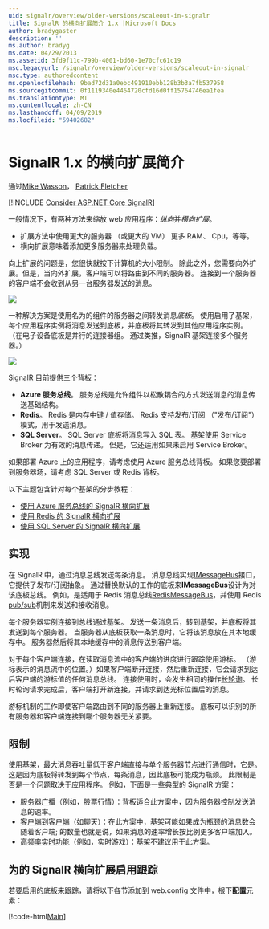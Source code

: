 ```yaml
---
uid: signalr/overview/older-versions/scaleout-in-signalr
title: SignalR 的横向扩展简介 1.x |Microsoft Docs
author: bradygaster
description: ''
ms.author: bradyg
ms.date: 04/29/2013
ms.assetid: 3fd9f11c-799b-4001-bd60-1e70cfc61c19
msc.legacyurl: /signalr/overview/older-versions/scaleout-in-signalr
msc.type: authoredcontent
ms.openlocfilehash: 9bad72d31a0ebc491910ebb128b3b3a7fb537958
ms.sourcegitcommit: 0f1119340e4464720cfd16d0ff15764746ea1fea
ms.translationtype: MT
ms.contentlocale: zh-CN
ms.lasthandoff: 04/09/2019
ms.locfileid: "59402682"
---
```

# <a name="introduction-to-scaleout-in-signalr-1x"></a>SignalR 1.x 的横向扩展简介

通过[Mike Wasson](https://github.com/MikeWasson)， [Patrick Fletcher](https://github.com/pfletcher)

[!INCLUDE [Consider ASP.NET Core SignalR](~/includes/signalr/signalr-version-disambiguation.md)]

一般情况下，有两种方法来缩放 web 应用程序：*纵向*并*横向扩展*。

- 扩展方法中使用更大的服务器 （或更大的 VM） 更多 RAM、 Cpu，等等。
- 横向扩展意味着添加更多服务器来处理负载。

向上扩展的问题是，您很快就按下计算机的大小限制。 除此之外，您需要向外扩展。但是，当向外扩展，客户端可以将路由到不同的服务器。 连接到一个服务器的客户端不会收到从另一台服务器发送的消息。

![](scaleout-in-signalr/_static/image1.png)

一种解决方案是使用名为的组件的服务器之间转发消息*底板*。 使用启用了基架，每个应用程序实例将消息发送到底板，并底板将其转发到其他应用程序实例。 （在电子设备底板是并行的连接器组。 通过类推，SignalR 基架连接多个服务器。）

![](scaleout-in-signalr/_static/image2.png)

SignalR 目前提供三个背板：

- **Azure 服务总线**。 服务总线是允许组件以松散耦合的方式发送消息的消息传送基础结构。
- **Redis**。 Redis 是内存中键 / 值存储。 Redis 支持发布/订阅 （"发布/订阅"） 模式，用于发送消息。
- **SQL Server**。 SQL Server 底板将消息写入 SQL 表。 基架使用 Service Broker 为有效的消息传递。 但是，它还适用如果未启用 Service Broker。

如果部署 Azure 上的应用程序，请考虑使用 Azure 服务总线背板。 如果您要部署到服务器场，请考虑 SQL Server 或 Redis 背板。

以下主题包含针对每个基架的分步教程：

- [使用 Azure 服务总线的 SignalR 横向扩展](scaleout-with-windows-azure-service-bus.md)
- [使用 Redis 的 SignalR 横向扩展](scaleout-with-redis.md)
- [使用 SQL Server 的 SignalR 横向扩展](scaleout-with-sql-server.md)

## <a name="implementation"></a>实现

在 SignalR 中，通过消息总线发送每条消息。 消息总线实现[IMessageBus](https://msdn.microsoft.com/library/microsoft.aspnet.signalr.messaging.imessagebus(v=vs.100).aspx)接口，它提供了发布/订阅抽象。 通过替换默认的工作的底板来**IMessageBus**设计为对该底板总线。 例如，是适用于 Redis 消息总线[RedisMessageBus](https://msdn.microsoft.com/library/microsoft.aspnet.signalr.redis.redismessagebus(v=vs.100).aspx)，并使用 Redis [pub/sub](http://redis.io/topics/pubsub)机制来发送和接收消息。

每个服务器实例连接到总线通过基架。 发送一条消息后，转到基架，并底板将其发送到每个服务器。 当服务器从底板获取一条消息时，它将该消息放在其本地缓存中。 服务器然后将其本地缓存中的消息传送到客户端。

对于每个客户端连接，在读取消息流中的客户端的进度进行跟踪使用游标。 （游标表示的消息流中的位置。）如果客户端断开连接，然后重新连接，它会请求到达后客户端的游标值的任何消息总线。 连接使用时，会发生相同的操作[长轮询](../getting-started/introduction-to-signalr.md#transports)。 长时轮询请求完成后，客户端打开新连接，并请求到达光标位置后的消息。

游标机制的工作即使客户端路由到不同的服务器上重新连接。 底板可以识别的所有服务器和客户端连接到哪个服务器无关紧要。

## <a name="limitations"></a>限制

使用基架，最大消息吞吐量低于客户端直接与单个服务器节点进行通信时，它是。 这是因为底板将转发到每个节点，每条消息，因此底板可能成为瓶颈。 此限制是否是一个问题取决于应用程序。 例如，下面是一些典型的 SignalR 方案：

- [服务器广播](tutorial-server-broadcast-with-aspnet-signalr.md)（例如，股票行情）：背板适合此方案中，因为服务器控制发送消息的速率。
- [客户端到客户端](tutorial-getting-started-with-signalr.md)（如聊天）：在此方案中，基架可能如果成为瓶颈的消息数会随着客户端; 的数量也就是说，如果消息的速率增长按比例更多客户端加入。
- [高频率实时功能](tutorial-high-frequency-realtime-with-signalr.md)（例如，实时游戏）：基架不建议用于此方案。

## <a name="enabling-tracing-for-signalr-scaleout"></a>为的 SignalR 横向扩展启用跟踪

若要启用的底板来跟踪，请将以下各节添加到 web.config 文件中，根下**配置**元素：

[!code-html[Main](scaleout-in-signalr/samples/sample1.html)]
